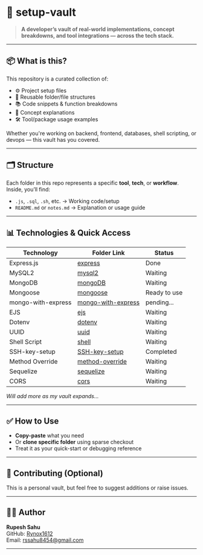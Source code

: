 # 🧰 setup-vault

> **A developer’s vault of real-world implementations, concept breakdowns, and tool integrations — across the tech stack.**

---

## 📦 What is this?

This repository is a curated collection of:

- ⚙️ Project setup files  
- 📁 Reusable folder/file structures  
- 📚 Code snippets & function breakdowns  
- 🧠 Concept explanations  
- 🛠️ Tool/package usage examples  

Whether you're working on backend, frontend, databases, shell scripting, or devops — this vault has you covered.

---

## 🗂️ Structure

Each folder in this repo represents a specific **tool**, **tech**, or **workflow**.  
Inside, you’ll find:

- `.js`, `.sql`, `.sh`, etc. → Working code/setup  
- `README.md` or `notes.md` → Explanation or usage guide  


---

## 📊 Technologies & Quick Access

| Technology | Folder Link | Status |
|------------|-------------|--------|
| Express.js | [express](./express/info.md) | Done |
| MySQL2     | [mysql2](./mysql2) | Waiting |
| MongoDB    | [mongoDB](./mongoDB) | Waiting |
|Mongoose    | [mongoose](./Mongoose/info.md)| Ready to use |
|mongo-with-express|[mongo-with-express](./mongo-with-express/info.md)|pending...|
| EJS        | [ejs](./ejs) | Waiting |
| Dotenv     | [dotenv](./dotenv) | Waiting |
| UUID       | [uuid](./uuid) | Waiting |
| Shell Script | [shell](./shell) | Waiting |
| SSH-key-setup | [ SSH-key-setup ](./SSH-key-setup/info.md)|Completed|
| Method Override | [method-override](./method-override) | Waiting |
| Sequelize  | [sequelize](./sequelize) | Waiting |
| CORS       | [cors](./cors) | Waiting |

_Will add more as my vault expands..._

---

## ✅ How to Use

- **Copy-paste** what you need  
- Or **clone specific folder** using sparse checkout  
- Treat it as your quick-start or debugging reference

---

## 🙌 Contributing (Optional)

This is a personal vault, but feel free to suggest additions or raise issues.

---

## 🧑‍💻 Author

**Rupesh Sahu**  
GitHub: [Rynox1612](https://github.com/Rynox1612)  
Email: rssahu8454@gmail.com  

---
